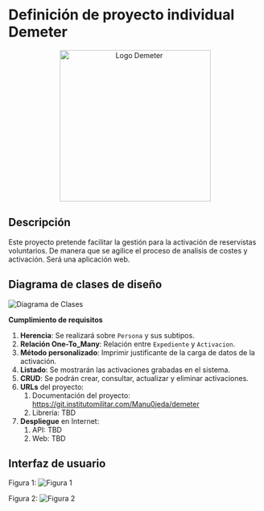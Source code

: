 # Definición de proyecto individual Demeter
<div align="center">
<img src="https://git.institutomilitar.com/Manu0jeda/demeter/-/wikis/img/DemeterLogo.png" alt="Logo Demeter" width="300" align="center"/>
</div>

## Descripción
Este proyecto pretende facilitar la gestión para la activación de reservistas voluntarios. De manera que se agilice el proceso de analisis de costes y activación.
Será una aplicación web.

## Diagrama de clases de diseño

![Diagrama de Clases](https://git.institutomilitar.com/Manu0jeda/demeter/-/wikis/img/DiagramaClases.png)

**Cumplimiento de requisitos**
1. **Herencia**: Se realizará sobre `Persona` y sus subtipos.
2. **Relación One-To_Many**: Relación entre `Expediente` y `Activacion`.
3. **Método personalizado**: Imprimir justificante de la carga de datos de la activación.
4. **Listado**: Se mostrarán las activaciones grabadas en el sistema.
5. **CRUD**: Se podrán crear, consultar, actualizar y eliminar activaciones. 
6. **URLs** del proyecto: 
    1. Documentación del proyecto: https://git.institutomilitar.com/Manu0jeda/demeter
    2. Librería: TBD
7. **Despliegue** en Internet:
    1. API: TBD
    2. Web: TBD

## Interfaz de usuario

Figura 1:
![Figura 1](https://git.institutomilitar.com/Manu0jeda/demeter/-/wikis/img/Figura1.png)

Figura 2:
![Figura 2](https://git.institutomilitar.com/Manu0jeda/demeter/-/wikis/img/Figura2.png)


